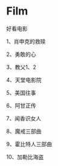 # Film
好看电影



<p>1、肖申克的救赎</p>
<p>2、勇敢的心</p>
<p>3、教父1、2</p>
<p>4、天堂电影院</p>
<p>5、美国往事</p>
<p>6、阿甘正传</p>
<p>7、闻香识女人</p>
<p>8、魔戒三部曲</p>
<p>9、霍比特人三部曲</p>
<p>10、加勒比海盗</p>


